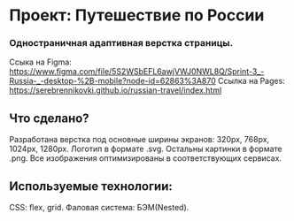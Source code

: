 # Проект: Путешествие по России

### Одностраничная адаптивная верстка страницы.
Ссыка на Figma: https://www.figma.com/file/5S2WSbEFL6awjVWJ0NWL8Q/Sprint-3_-Russia-_-desktop-%2B-mobile?node-id=62863%3A870 
Ссылка на Pages: https://serebrennikovki.github.io/russian-travel/index.html

Что сделано?
-------------
Разработана верстка под основные ширины экранов: 320px, 768px, 1024px, 1280px.
Логотип в формате .svg. Остальны картинки в формате .png. Все изображения оптимизированы в соответствующих сервисах.

Используемые технологии:
------------------------
CSS: flex, grid.
Фаловая система: БЭМ(Nested).
